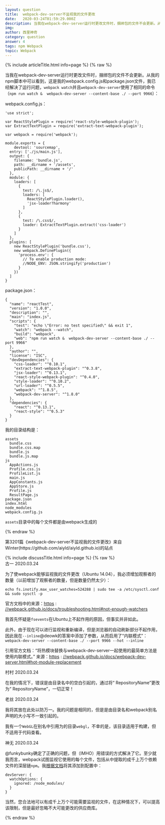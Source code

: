```yaml
---
layout: question
title:  webpack-dev-server不监视我的文件更改
date:   2020-03-24T01:59:29.000Z
description: 当我在webpack-dev-server运行时更改文件时，捆绑包的文件不会更新。从我的npm脚本中可以看到，这是我的webpack.config.js和...
img: 
author: 西里神奇
category: question
answer: 4
tags: npm Webpack
topic: Webpack
---
```

<div class="article-root">
  <div class="article">
    {% include articleTitle.html info=page %}
    {% raw %}
    <div class="article-content"><p><font style="vertical-align: inherit;"><font style="vertical-align: inherit;">当我在webpack-dev-server运行时更改文件时，捆绑包的文件不会更新。</font><font style="vertical-align: inherit;">从我的npm脚本中可以看到，这是我的webpack.config.js和package.json文件，我已经解决了运行问题，</font></font><code>webpack watch</code><font style="vertical-align: inherit;"><font style="vertical-align: inherit;">并且</font></font><code>webpack-dev-server</code><font style="vertical-align: inherit;"><font style="vertical-align: inherit;">使用了相同的命令（</font></font><code>npm run watch &amp;  webpack-dev-server --content-base ./ --port 9966</code><font style="vertical-align: inherit;"><font style="vertical-align: inherit;">）：</font></font></p>

<p><font style="vertical-align: inherit;"><font style="vertical-align: inherit;">webpack.config.js：</font></font></p>

<pre><code>'use strict';<font></font>
<font></font>
var ReactStylePlugin = require('react-style-webpack-plugin');<font></font>
var ExtractTextPlugin = require('extract-text-webpack-plugin');<font></font>
<font></font>
var webpack = require('webpack');<font></font>
<font></font>
module.exports = {<font></font>
    devtool: 'sourcemap',<font></font>
  entry: ['./js/main.js'],<font></font>
  output: {<font></font>
    filename: 'bundle.js',<font></font>
    path: __dirname + '/assets',<font></font>
    publicPath: __dirname + '/'<font></font>
  },<font></font>
  module: {<font></font>
    loaders: [<font></font>
      {<font></font>
        test: /\.js$/,<font></font>
        loaders: [<font></font>
          ReactStylePlugin.loader(),<font></font>
          'jsx-loader?harmony'<font></font>
        ]<font></font>
      },<font></font>
      {<font></font>
        test: /\.css$/,<font></font>
        loader: ExtractTextPlugin.extract('css-loader')<font></font>
      }<font></font>
    ]<font></font>
  },<font></font>
  plugins: [<font></font>
    new ReactStylePlugin('bundle.css'),<font></font>
    new webpack.DefinePlugin({<font></font>
      'process.env': {<font></font>
        // To enable production mode:<font></font>
        //NODE_ENV: JSON.stringify('production')<font></font>
      }<font></font>
    })<font></font>
  ]<font></font>
}<font></font>
</code></pre>

<p><font style="vertical-align: inherit;"><font style="vertical-align: inherit;">package.json：</font></font></p>

<pre><code>{<font></font>
  "name": "reactTest",<font></font>
  "version": "1.0.0",<font></font>
  "description": "",<font></font>
  "main": "index.js",<font></font>
  "scripts": {<font></font>
    "test": "echo \"Error: no test specified\" &amp;&amp; exit 1",<font></font>
    "watch": "webpack --watch",<font></font>
    "build": "webpack",<font></font>
    "web": "npm run watch &amp;  webpack-dev-server --content-base ./ --port 9966"<font></font>
  },<font></font>
  "author": "",<font></font>
  "license": "ISC",<font></font>
  "devDependencies": {<font></font>
    "css-loader": "^0.10.1",<font></font>
    "extract-text-webpack-plugin": "^0.3.8",<font></font>
    "jsx-loader": "^0.13.1",<font></font>
    "react-style-webpack-plugin": "^0.4.0",<font></font>
    "style-loader": "^0.10.2",<font></font>
    "url-loader": "^0.5.5",<font></font>
    "webpack": "^1.8.5",<font></font>
    "webpack-dev-server": "^1.8.0"<font></font>
  },<font></font>
  "dependencies": {<font></font>
    "react": "^0.13.1",<font></font>
    "react-style": "^0.5.3"<font></font>
  }<font></font>
}<font></font>
</code></pre>

<p><font style="vertical-align: inherit;"><font style="vertical-align: inherit;">我的目录结构是：</font></font></p>

<pre><code>assets  <font></font>
  bundle.css<font></font>
  bundle.css.map    <font></font>
  bundle.js <font></font>
  bundle.js.map <font></font>
js<font></font>
  AppActions.js<font></font>
  Profile.css.js<font></font>
  ProfileList.js<font></font>
  main.js<font></font>
  AppConstants.js<font></font>
  AppStore.js       <font></font>
  Profile.js<font></font>
  ResultPage.js     <font></font>
package.json<font></font>
index.html<font></font>
node_modules<font></font>
webpack.config.js<font></font>
</code></pre>

<p><font style="vertical-align: inherit;"></font><code>assets</code><font style="vertical-align: inherit;"><font style="vertical-align: inherit;">目录中的</font><font style="vertical-align: inherit;">每个文件</font><font style="vertical-align: inherit;">都是由webpack生成的</font></font></p></div>
    {% endraw %}
  </div>
  <p class="winter_mark">第3201篇《webpack-dev-server不监视我的文件更改》来自Winter(https://github.com/aiyld/aiyld.github.io)的站点</p>
  <div class="discuss-wrapper">
    {% include discussTitle.html info=page %}
    {% raw %}
    <div class="discuss-list">
    <div class="discuss-item">
        <div class="discuss-parent">
          <div class="discuss-meta">
            <span class="discuss-user">古一</span>
            <span class="discuss-time">2020.03.24</span>
          </div>
          <div class="discuss-comment"><p><font style="vertical-align: inherit;"><font style="vertical-align: inherit;">为了使webpack能够监视我的文件更改（Ubuntu 14.04），我必须增加观察者的数量（以前增加了观察者的数量，但是数量仍然太少）：</font></font></p>

<p><code>echo fs.inotify.max_user_watches=524288 | sudo tee -a /etc/sysctl.conf &amp;&amp; sudo sysctl -p</code></p>

<p><font style="vertical-align: inherit;"><font style="vertical-align: inherit;">官方文档中的来源：</font><a href="https://webpack.github.io/docs/troubleshooting.html#not-enough-watchers" rel="noreferrer"><font style="vertical-align: inherit;">https</font></a><font style="vertical-align: inherit;"> : </font></font><a href="https://webpack.github.io/docs/troubleshooting.html#not-enough-watchers" rel="noreferrer"><font style="vertical-align: inherit;"><font style="vertical-align: inherit;">//webpack.github.io/docs/troubleshooting.html#not-enough-watchers</font></font></a></p>

<p><font style="vertical-align: inherit;"><font style="vertical-align: inherit;">我首先怀疑是</font></font><code>fsevents</code><font style="vertical-align: inherit;"><font style="vertical-align: inherit;">在Ubuntu上不起作用</font><font style="vertical-align: inherit;">的原因</font><font style="vertical-align: inherit;">，但事实并非如此。</font></font></p>

<p><font style="vertical-align: inherit;"><font style="vertical-align: inherit;">此外，由于现在可以进行监视和重新编译，但是浏览器的自动刷新部分不起作用，因此我在</font></font><code>--inline</code><font style="vertical-align: inherit;"><font style="vertical-align: inherit;">@deowk的答案中</font><font style="vertical-align: inherit;">添加了</font><font style="vertical-align: inherit;">参数，从而启用了“内联模式”：
</font></font><code>webpack-dev-server --content-base ./ --port 9966 --hot --inline</code></p>

<p><font style="vertical-align: inherit;"><font style="vertical-align: inherit;">引用官方文档：“将热模块替换与webpack-dev-server一起使用的最简单方法是使用内联模式。” </font><font style="vertical-align: inherit;">来源：</font><a href="https://webpack.github.io/docs/webpack-dev-server.html#hot-module-replacement" rel="noreferrer"><font style="vertical-align: inherit;">https</font></a><font style="vertical-align: inherit;"> : </font></font><a href="https://webpack.github.io/docs/webpack-dev-server.html#hot-module-replacement" rel="noreferrer"><font style="vertical-align: inherit;"><font style="vertical-align: inherit;">//webpack.github.io/docs/webpack-dev-server.html#hot-module-replacement</font></font></a></p></div>
        </div></div><div class="discuss-item">
        <div class="discuss-parent">
          <div class="discuss-meta">
            <span class="discuss-user">村村</span>
            <span class="discuss-time">2020.03.24</span>
          </div>
          <div class="discuss-comment"><p><font style="vertical-align: inherit;"><font style="vertical-align: inherit;">在我的情况下，错误是由目录名中的空白引起的，通过将“ RepositoryName”更改为“ RepositoryName”，一切正常！</font></font></p></div>
        </div></div><div class="discuss-item">
        <div class="discuss-parent">
          <div class="discuss-meta">
            <span class="discuss-user">老丝</span>
            <span class="discuss-time">2020.03.24</span>
          </div>
          <div class="discuss-comment"><p><font style="vertical-align: inherit;"><font style="vertical-align: inherit;">我将其放在此处以防万一。</font><font style="vertical-align: inherit;">我的问题是相同的，但是是由目录名和webpack别名声明的大小写不一致引起的。</font></font></p>

<p><font style="vertical-align: inherit;"><font style="vertical-align: inherit;">我有一个</font></font><code>WebGL</code><font style="vertical-align: inherit;"><font style="vertical-align: inherit;">在别名中引用</font><font style="vertical-align: inherit;">为的</font><font style="vertical-align: inherit;">目录</font></font><code>webgl</code><font style="vertical-align: inherit;"><font style="vertical-align: inherit;">，不幸的</font><font style="vertical-align: inherit;">是</font><font style="vertical-align: inherit;">，</font><font style="vertical-align: inherit;">该</font><font style="vertical-align: inherit;">目录</font><font style="vertical-align: inherit;">适用于构建，但不适用于代码查看。</font></font></p></div>
        </div></div><div class="discuss-item">
        <div class="discuss-parent">
          <div class="discuss-meta">
            <span class="discuss-user">神无</span>
            <span class="discuss-time">2020.03.24</span>
          </div>
          <div class="discuss-comment"><p><font style="vertical-align: inherit;"><font style="vertical-align: inherit;">@funkybunky确定了正确的问题，但（IMHO）用错误的方式解决了它。</font><font style="vertical-align: inherit;">至少就我而言，webpack试图监视它使用的每个文件，包括从中提取的成千上万个依赖文件的深层链</font></font><code>npm</code><font style="vertical-align: inherit;"><font style="vertical-align: inherit;">。</font><font style="vertical-align: inherit;">我</font></font><a href="https://webpack.js.org/configuration/watch/#watchoptions" rel="noreferrer"><font style="vertical-align: inherit;"><font style="vertical-align: inherit;">根据文档</font></font></a><font style="vertical-align: inherit;"><font style="vertical-align: inherit;">将其添加到配置中</font><font style="vertical-align: inherit;">：</font></font></p>

<pre><code>devServer: {<font></font>
  watchOptions: {<font></font>
    ignored: /node_modules/<font></font>
  }<font></font>
}<font></font>
</code></pre>

<p><font style="vertical-align: inherit;"><font style="vertical-align: inherit;">当然，您合法地可以有成千上万个可能需要监视的文件，在这种情况下，可以提高该限制，但是最好忽略不大可能更改的供应商库。</font></font></p></div>
        </div></div>
    </div>
    {% endraw %}
  </div>
<div>
